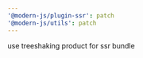 ```yaml
---
'@modern-js/plugin-ssr': patch
'@modern-js/utils': patch
---
```


use treeshaking product for ssr bundle
